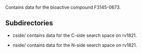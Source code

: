 Contains data for the bioactive compound F3145-0673.

## Subdirectories

- cside/ contains data for the C-side search space on rv1821.

- nside/ contains data for the N-side search space on rv1821.


